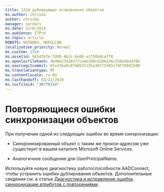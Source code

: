 ```yaml
---
title: 1314 дублирующее исправление объектов
ms.author: chrisda
author: chrisda
manager: serdars
ms.date: 12/8/2018
ms.audience: ITPro
ms.topic: article
ROBOTS: NOINDEX, NOFOLLOW
localization_priority: Normal
ms.custom: 1314
ms.assetid: b8543b7e-fd00-4b3c-be68-a1758b8caf78
ms.openlocfilehash: 3bd8e27d101f7ca4e260c8206436c558ebb4d196
ms.sourcegitcommit: 03a156a9c9740521155a30775492c7dff0982588
ms.translationtype: MT
ms.contentlocale: ru-RU
ms.lasthandoff: 03/22/2019
ms.locfileid: "30779314"
---
```

# <a name="duplicate-object-synchronization-errors"></a>Повторяющиеся ошибки синхронизации объектов

При получении одной из следующих ошибок во время синхронизации:
  
- Синхронизированный объект с таким же прокси-адресом уже существует в вашем каталоге Microsoft Online Services.
    
- Аналогичное сообщение для UserPrincipalName.
    
Используйте новую диагностику работоспособности AADConnect, чтобы устранить ошибки дублирования объектов. Дополнительные сведения см. в статье [Диагностика и исправление ошибок синхронизации атрибутов с повторениями](https://docs.microsoft.com/azure/active-directory/hybrid/how-to-connect-health-diagnose-sync-errors).
  


